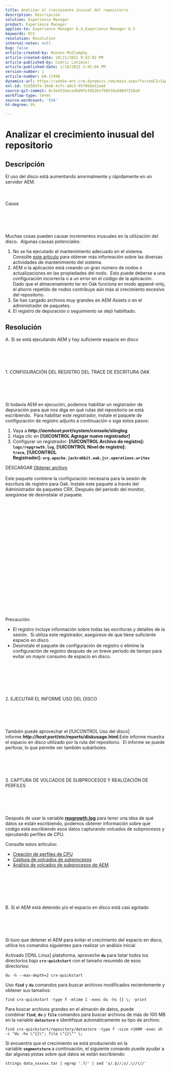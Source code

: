 ```yaml
---
title: Analizar el crecimiento inusual del repositorio
description: Descripción
solution: Experience Manager
product: Experience Manager
applies-to: Experience Manager 6.4,Experience Manager 6.5
keywords: KCS
resolution: Resolution
internal-notes: null
bug: false
article-created-by: Roxann McGlumphy
article-created-date: 10/21/2021 9:42:02 PM
article-published-by: Cedric Latimier
article-published-date: 1/18/2022 2:45:04 PM
version-number: 1
article-number: KA-17496
dynamics-url: https://adobe-ent.crm.dynamics.com/main.aspx?forceUCI=1&pagetype=entityrecord&etn=knowledgearticle&id=6654cfb6-b732-ec11-b6e5-000d3a5ba97a
exl-id: 51d503fe-3da6-4cfc-a8c5-95f80da51ae8
source-git-commit: 0c3e421beca46d9fe1952b1f98538a50697216a0
workflow-type: tm+mt
source-wordcount: '534'
ht-degree: 0%

---
```


# Analizar el crecimiento inusual del repositorio

## Descripción


El uso del disco está aumentando anormalmente y rápidamente en un servidor AEM.
<br><br><br><br>Causa<br><br><br><br><br><br>
Muchas cosas pueden causar incrementos inusuales en la utilización del disco.  Algunas causas potenciales:

1. No se ha ejecutado el mantenimiento adecuado en el sistema.  Consulte [este artículo](https://helpx.adobe.com/experience-manager/kb/AEM6-Maintenance-Guide.html) para obtener más información sobre las diversas actividades de mantenimiento del sistema.
2. AEM o la aplicación está creando un gran número de nodos o actualizaciones en las propiedades del nodo.  Esto puede deberse a una configuración incorrecta o a un error en el código de la aplicación.  Dado que el almacenamiento tar en Oak funciona en modo append-only, el ahorro repetido de nodos contribuye aún más al crecimiento excesivo del repositorio.
3. Se han cargado archivos muy grandes en AEM Assets o en el administrador de paquetes.
4. El registro de depuración o seguimiento se dejó habilitado.



## Resolución

A. Si se está ejecutando AEM y hay suficiente espacio en disco<br><br><br><br> <br><br>1. CONFIGURACIÓN DEL REGISTRO DEL TRACE DE ESCRITURA OAK<br><br><br><br> <br><br>Si todavía AEM en ejecución, podemos habilitar un registrador de depuración para que nos diga en qué rutas del repositorio se está escribiendo.  Para habilitar este registrador, instale el paquete de configuración de registro adjunto a continuación o siga estos pasos:
1. Vaya a <b>*http://aemhost:port*/system/console/slinglog</b>
2. Haga clic en <b>[!UICONTROL Agregar nuevo registrador]</b>
3. Configurar un registrador: <b>[!UICONTROL Archivo de registro]: `logs/repgrowth.log`</b>, <b>[!UICONTROL Nivel de registro]: `trace`</b>, <b>[!UICONTROL Registrador]:</b> <b>`org.apache.jackrabbit.oak.jcr.operations.writes`</b>


DESCARGAR
[Obtener archivo](https://helpx.adobe.com/content/dam/help/en/experience-manager/kb/analyze-unusual-repository-growth/jcr:content/main-pars/download/log_repository_growth-1.zip "log_repository_Growth-1.zip") <br><br>Este paquete contiene la configuración necesaria para la sesión de escritura de registro para Oak. Instale este paquete a través del Administrador de paquetes CRX. Después del periodo del monitor, asegúrese de desinstalar el paquete.<br><br><br><br><br><br><br><br> <br><br><br><br><br><br> <br><br><br><br><br><br><br><br><br>
Precaución:

- El registro incluye información sobre todas las escrituras y detalles de la sesión.  Si utiliza este registrador, asegúrese de que tiene suficiente espacio en disco.
- Desinstale el paquete de configuración de registro o elimine la configuración de registro después de un breve periodo de tiempo para evitar un mayor consumo de espacio en disco.



<br><br><br><br> <br><br>2. EJECUTAR EL INFORME USO DEL DISCO<br><br><br><br> <br><br>
También puede aprovechar el [!UICONTROL Uso del disco] informe <b>*http://host:port*/etc/reports/diskusage.html</b>.Este informe muestra el espacio en disco utilizado por la ruta del repositorio.  El informe se puede perforar, lo que permite ver también subárboles.
<br><br><br><br> <br><br>3. CAPTURA DE VOLCADOS DE SUBPROCESOS Y REALIZACIÓN DE PERFILES<br><br><br><br> <br><br>
Después de usar la variable <b>[repgrowth.log](https://helpx.adobe.com/experience-manager/kb/analyze-unusual-repository-growth.html#repgrowth)</b> para tener una idea de qué datos se están escribiendo, podemos obtener información sobre qué código está escribiendo esos datos capturando volcados de subprocesos y ejecutando perfiles de CPU.

Consulte estos artículos:

- [Creación de perfiles de CPU](https://helpx.adobe.com/experience-manager/kb/AnalyzeUsingBuiltInProfiler.html)
- [Captura de volcados de subprocesos](https://helpx.adobe.com/experience-manager/kb/TakeThreadDump.html)
- [Análisis de volcados de subprocesos de AEM](https://helpx.adobe.com/experience-manager/kb/thread-dump-analysis.html)

<br><br><br><br> <br><br>B. Si el AEM está detenido y/o el espacio en disco está casi agotado<br><br><br><br> <br><br>
Si tuvo que detener el AEM para evitar el crecimiento del espacio en disco, utilice los comandos siguientes para realizar un análisis inicial.

Activado [!DNL Linux] plataforma, aproveche <b>`du`</b> para listar todos los directorios bajo <b>`crx-quickstart`</b> con el tamaño resumido de esos directorios:

`du -h --max-depth=2 crx-quickstart`

Uso <b>`find`</b> y <b>`du`</b> comandos para buscar archivos modificados recientemente y obtener sus tamaños:

`find crx-quickstart -type f -mtime 1 -exec du -hs {} \; -print`

Para buscar archivos grandes en el almacén de datos, puede combinar <b>`find`</b>, <b>`du`</b> y <b>`file`</b> comandos para buscar archivos de más de 100 MB en la variable <b>`datastore`</b> e identifique automáticamente su tipo de archivo:

`find crx-quickstart/repository/datastore -type f -size +100M -exec sh -c "du -hs \"{}\"; file \"{}\"" \;`

Si encuentra que el crecimiento se está produciendo en la variable <b>`segmentstore`</b> a continuación, el siguiente comando puede ayudar a dar algunas pistas sobre qué datos se están escribiendo:

`strings data_xxxxxx.tar | egrep '.?/' | sed 's/.$//;s/.\//\//'`
